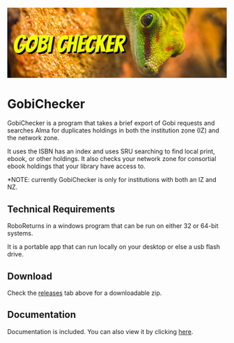 ![Alt text](https://github.com/MrJeremyHobbs/GobiChecker/blob/master/images/logo_large.png?raw=true "Title")
# GobiChecker
GobiChecker is a program that takes a brief export of Gobi requests and searches Alma for duplicates holdings in both the institution zone (IZ) and the network zone.  

It uses the ISBN has an index and uses SRU searching to find local print, ebook, or other holdings. It also checks your network zone for consortial ebook holdings that your library have access to.

*NOTE: currently GobiChecker is only for institutions with both an IZ and NZ. 

## Technical Requirements
RoboReturns in a windows program that can be run on either 32 or 64-bit systems.

It is a portable app that can run locally on your desktop or else a usb flash drive.

## Download
Check the [releases](https://github.com/MrJeremyHobbs/GobiChecker/releases) tab above for a downloadable zip.

## Documentation
Documentation is included. You can also view it by clicking [here](https://github.com/MrJeremyHobbs/GobiChecker/blob/docs/GobiChecker_2_1.pdf).
